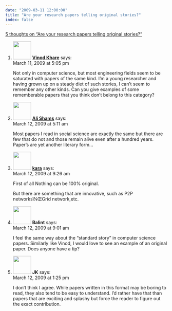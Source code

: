 ```yaml
---
date: "2009-03-11 12:00:00"
title: "Are your research papers telling original stories?"
index: false
---
```


[5 thoughts on &ldquo;Are your research papers telling original stories?&rdquo;](/lemire/blog/2009/03-11-are-your-research-papers-telling-original-stories)

<ol class="comment-list">
<li id="comment-50784" class="comment even thread-even depth-1">
<div class="comment-author vcard">
<img alt src="https://secure.gravatar.com/avatar/9788f13f9c118c750a09f4d5165a08fe?s=56&#038;d=mm&#038;r=g" srcset="https://secure.gravatar.com/avatar/9788f13f9c118c750a09f4d5165a08fe?s=112&#038;d=mm&#038;r=g 2x" class="avatar avatar-56 photo" height="56" width="56" decoding="async" /> <b class="fn"><a href="https://vinodkhare.blogspot.com" class="url" rel="ugc external nofollow">Vinod Khare</a></b> <span class="says">says:</span> </div>
<div class="comment-metadata"><time datetime="2009-03-11T17:05:01+00:00">March 11, 2009 at 5:05 pm</time></a> </div>
<div class="comment-content">
<p>Not only in computer science, but most engineering fields seem to be saturated with papers of the same kind. I&rsquo;m a young researcher and having grown up on a steady diet of such stories, I can&rsquo;t seem to remember any other kinds. Can you give examples of some rememberable papers that you think don&rsquo;t belong to this category?</p>
</div>
</li>
<li id="comment-50785" class="comment odd alt thread-odd thread-alt depth-1">
<div class="comment-author vcard">
<img alt src="https://secure.gravatar.com/avatar/859af300acd671a0eda283ef7718cc09?s=56&#038;d=mm&#038;r=g" srcset="https://secure.gravatar.com/avatar/859af300acd671a0eda283ef7718cc09?s=112&#038;d=mm&#038;r=g 2x" class="avatar avatar-56 photo" height="56" width="56" decoding="async" /> <b class="fn"><a href="https://ashams.wordpress.com/" class="url" rel="ugc external nofollow">Ali Shams</a></b> <span class="says">says:</span> </div>
<div class="comment-metadata"><time datetime="2009-03-12T05:11:19+00:00">March 12, 2009 at 5:11 am</time></a> </div>
<div class="comment-content">
<p>Most papers I read in social science are exactly the same but there are few that do not and those remain alive even after a hundred years. Paper&rsquo;s are yet another literary form&#8230;</p>
</div>
</li>
<li id="comment-50787" class="comment even thread-even depth-1">
<div class="comment-author vcard">
<img alt src="https://secure.gravatar.com/avatar/3423d759eda6cce280249a8d70c834ad?s=56&#038;d=mm&#038;r=g" srcset="https://secure.gravatar.com/avatar/3423d759eda6cce280249a8d70c834ad?s=112&#038;d=mm&#038;r=g 2x" class="avatar avatar-56 photo" height="56" width="56" loading="lazy" decoding="async" /> <b class="fn"><a href="http://im.baidu.com/search/error.html" class="url" rel="ugc external nofollow">kara</a></b> <span class="says">says:</span> </div>
<div class="comment-metadata"><time datetime="2009-03-12T09:26:49+00:00">March 12, 2009 at 9:26 am</time></a> </div>
<div class="comment-content">
<p>First of all Nothing can be 100% original. </p>
<p>But there are something that are innovative, such as P2P networksï¼ŒGrid network,etc.</p>
</div>
</li>
<li id="comment-50786" class="comment odd alt thread-odd thread-alt depth-1">
<div class="comment-author vcard">
<img alt src="https://secure.gravatar.com/avatar/7ee3657bf84ef642051fc0de7242bf72?s=56&#038;d=mm&#038;r=g" srcset="https://secure.gravatar.com/avatar/7ee3657bf84ef642051fc0de7242bf72?s=112&#038;d=mm&#038;r=g 2x" class="avatar avatar-56 photo" height="56" width="56" loading="lazy" decoding="async" /> <b class="fn">Balint</b> <span class="says">says:</span> </div>
<div class="comment-metadata"><time datetime="2009-03-12T09:01:30+00:00">March 12, 2009 at 9:01 am</time></a> </div>
<div class="comment-content">
<p>I feel the same way about the &ldquo;standard story&rdquo; in computer science papers. Similarly like Vinod, I would love to see an example of an original paper. Does anyone have a tip?</p>
</div>
</li>
<li id="comment-50788" class="comment even thread-even depth-1">
<div class="comment-author vcard">
<img alt src="https://secure.gravatar.com/avatar/be26bdc1beb58a51b7f69cc173ec322e?s=56&#038;d=mm&#038;r=g" srcset="https://secure.gravatar.com/avatar/be26bdc1beb58a51b7f69cc173ec322e?s=112&#038;d=mm&#038;r=g 2x" class="avatar avatar-56 photo" height="56" width="56" loading="lazy" decoding="async" /> <b class="fn">JK</b> <span class="says">says:</span> </div>
<div class="comment-metadata"><time datetime="2009-03-12T13:25:32+00:00">March 12, 2009 at 1:25 pm</time></a> </div>
<div class="comment-content">
<p>I don&rsquo;t think I agree. While papers written in this format may be boring to read, they also tend to be easy to understand. I&rsquo;d rather have that than papers that are exciting and splashy but force the reader to figure out the exact contribution.</p>
</div>
</li>
</ol>
